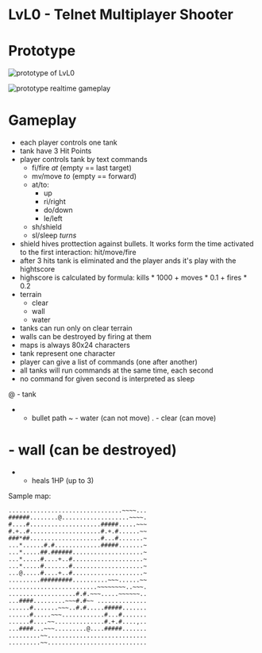 # LvL0 - Telnet Multiplayer Shooter

# Prototype

![prototype of LvL0](http://i.imgur.com/s2JRCMz.png)

![prototype realtime gameplay](http://i.imgur.com/aZMktZi.gifv)

# Gameplay

- each player controls one tank
- tank have 3 Hit Points
- player controls tank by text commands
    - fi/fire *at* (empty == last target)
    - mv/move *to* (empty == forward)
    - at/to:
        - up
        - ri/right
        - do/down
        - le/left
    - sh/shield
    - sl/sleep *turns*
- shield hives prottection against bullets. It works form the time activated to the first interaction: hit/move/fire
- after 3 hits tank is eliminated and the player ands it's play with the hightscore
- highscore is calculated by formula: kills * 1000 + moves * 0.1 + fires * 0.2
- terrain
    - clear
    - wall
    - water
- tanks can run only on clear terrain
- walls can be destroyed by firing at them
- maps is always 80x24 characters
- tank represent one character
- player can give a list of commands (one after another)
- all tanks will run commands at the same time, each second
- no command for given second is interpreted as sleep


@ - tank
* - bullet path
~ - water (can not move)
. - clear (can move)
# - wall (can be destroyed)
+ - heals 1HP (up to 3)

Sample map:
```
................................~~~~...
######........@...................~~~~.
#....#....................#####.....~~~
#.+..#....................#.+.#......~~
###*##....................#...#.......~
...*......#.#.............#####.......~
...*.....##.######....................~
...*.....#....+..#....................~
...*.....#.......#....................~
...@.....#....+..#....................~
.........#########..........~~~......~~
.........................~~~~~~~~..~~~.
...................#.#.~~~.....~~~~~~..
...####.........~~~#.#~~ ..............
......#.......~~~..#.#.....#####.......
......#.....~~~............#...#.......
......#....~~..............#.+.#....,..
...####...~~~.........@....#####.......
.........~~............................
.........~~............................
```  
